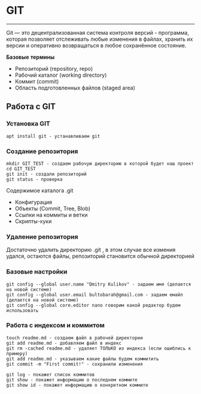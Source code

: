 # GIT
_ _ _
Git — это децентрализованная система контроля версий - программа, которая позволяет отслеживать любые изменения в файлах, хранить их версии и оперативно возвращаться в любое сохранённое состояние.   

**Базовые** **термины**
- Репозиторий (repository, repo)
- Рабочий каталог (working directory)
- Коммит (commit)
- Область подготовленных файлов (staged area)


## Работа с GIT
### Установка GIT
```
apt install git - устанавливаем git
```
### Cоздание репозитория
```
mkdir GIT_TEST - создаем рабочую директорию в которой будет наш проект
cd GIT_TEST
git init - создали репозиторий
git status - проверка
```
Содержимое каталога .git
- Конфигурация
- Объекты (Commit, Tree, Blob)
- Ссылки на коммиты и ветки
- Скрипты-хуки

### Удаление репозитория
Достаточно удалить директорию .git , в этом случае все измения удался, остаются файлы, репозиторий становится обычной директорией

### Базовые настройки
```
git config --global user.name "Dmitry Kulikov" - задаем имя (делается на новой системе)
git config --global user.email bultobarah@gmail.com - задаем емайл (делается на новой системе)
git config --global core.editor nano говорим какой редактор будем использовать
```
### Работа с индексом и коммитом
```
touch readme.md - cоздаем файл в рабочей директории
git add readme.md - добавляем файл в индекс
git rm -cached readme.md - удаляет ТОЛЬКО из индекса (если ошиблись к примеру)
git add readme.md - указываем какие файлы будем коммитить
git commit -m "First commit!" - сохранили изменения
```
```
git log - покажет список коммитов
git show - покажет информацию о последнем коммите
git show id - покажет информацию о конкретном коммите
```




